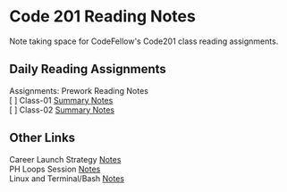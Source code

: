# Code 201 Reading Notes

Note taking space for CodeFellow's Code201 class reading assignments.  

## Daily Reading Assignments

Assignments: Prework Reading Notes  
[ ] Class-01 [Summary Notes](./class-01.html)  
[ ] Class-02 [Summary Notes](./class-02.html)

<!-- obvioudly this content will change once reading begins -->

## Other Links

Career Launch Strategy [Notes](./CareerLaunchStrategy.html)  
PH Loops Session [Notes](./power-hour-notes/readme.md)  
Linux and Terminal/Bash [Notes](./linux-terminal/readme.md)  
